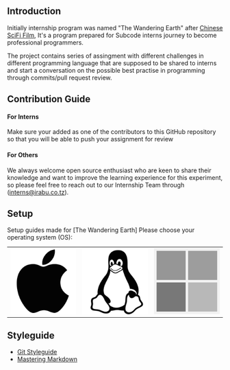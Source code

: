 ## Introduction

Initially internship program was named "The Wandering Earth" after [Chinese SciFi Film](https://en.wikipedia.org/wiki/The_Wandering_Earth), It's a program prepared for Subcode interns journey to become professional programmers.

The project contains series of assingment with different challenges in different programming language that are supposed to be shared to interns and start a conversation on the possible best practise in programming through commits/pull request review.

## Contribution Guide
#### For Interns
Make sure your added as one of the contributors to this GitHub repository so that you will be able to push your assignment for review

#### For Others
We always welcome open source enthusiast who are keen to share their knowledge and want to improve the learning experience for this experiment, so please feel free to reach out to our Internship Team through (interns@irabu.co.tz).

## Setup

Setup guides made for [The Wandering Earth] Please choose your operating system (OS):

<table>
  <tr>
    <td>
      <a href="macos.md">
        <img src="images/apple.png" alt="macOS" />
      </a>
    </td>
    <td>
      <a href="ubuntu.md">
        <img src="images/linux.png" alt="Ubuntu" />
      </a>
    </td>
    <td>
      <a href="windows.md">
        <img src="images/windows.png" alt="Windows">
      </a>
    </td>
  </tr>
</table>

## Styleguide 

- [Git Styleguide ](git.md)
- [Mastering Markdown](https://guides.github.com/features/mastering-markdown/)
